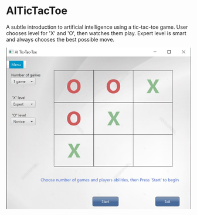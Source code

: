 # AITicTacToe
A subtle introduction to artificial intelligence using a tic-tac-toe game.
User chooses level for 'X' and 'O', then watches them play.
Expert level is smart and always chooses the best possible move.


![alt text](tictactoe_img.JPG)
